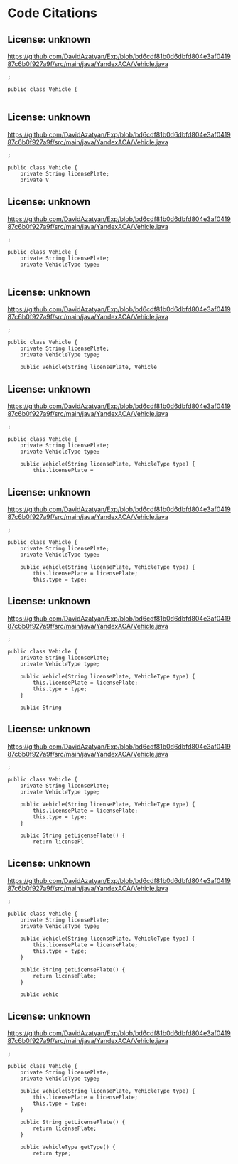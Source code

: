 # Code Citations

## License: unknown
https://github.com/DavidAzatyan/Exp/blob/bd6cdf81b0d6dbfd804e3af041987c6b0f927a9f/src/main/java/YandexACA/Vehicle.java

```
;

public class Vehicle {
    
```


## License: unknown
https://github.com/DavidAzatyan/Exp/blob/bd6cdf81b0d6dbfd804e3af041987c6b0f927a9f/src/main/java/YandexACA/Vehicle.java

```
;

public class Vehicle {
    private String licensePlate;
    private V
```


## License: unknown
https://github.com/DavidAzatyan/Exp/blob/bd6cdf81b0d6dbfd804e3af041987c6b0f927a9f/src/main/java/YandexACA/Vehicle.java

```
;

public class Vehicle {
    private String licensePlate;
    private VehicleType type;
    
```


## License: unknown
https://github.com/DavidAzatyan/Exp/blob/bd6cdf81b0d6dbfd804e3af041987c6b0f927a9f/src/main/java/YandexACA/Vehicle.java

```
;

public class Vehicle {
    private String licensePlate;
    private VehicleType type;
    
    public Vehicle(String licensePlate, Vehicle
```


## License: unknown
https://github.com/DavidAzatyan/Exp/blob/bd6cdf81b0d6dbfd804e3af041987c6b0f927a9f/src/main/java/YandexACA/Vehicle.java

```
;

public class Vehicle {
    private String licensePlate;
    private VehicleType type;
    
    public Vehicle(String licensePlate, VehicleType type) {
        this.licensePlate =
```


## License: unknown
https://github.com/DavidAzatyan/Exp/blob/bd6cdf81b0d6dbfd804e3af041987c6b0f927a9f/src/main/java/YandexACA/Vehicle.java

```
;

public class Vehicle {
    private String licensePlate;
    private VehicleType type;
    
    public Vehicle(String licensePlate, VehicleType type) {
        this.licensePlate = licensePlate;
        this.type = type;
```


## License: unknown
https://github.com/DavidAzatyan/Exp/blob/bd6cdf81b0d6dbfd804e3af041987c6b0f927a9f/src/main/java/YandexACA/Vehicle.java

```
;

public class Vehicle {
    private String licensePlate;
    private VehicleType type;
    
    public Vehicle(String licensePlate, VehicleType type) {
        this.licensePlate = licensePlate;
        this.type = type;
    }
    
    public String
```


## License: unknown
https://github.com/DavidAzatyan/Exp/blob/bd6cdf81b0d6dbfd804e3af041987c6b0f927a9f/src/main/java/YandexACA/Vehicle.java

```
;

public class Vehicle {
    private String licensePlate;
    private VehicleType type;
    
    public Vehicle(String licensePlate, VehicleType type) {
        this.licensePlate = licensePlate;
        this.type = type;
    }
    
    public String getLicensePlate() {
        return licensePl
```


## License: unknown
https://github.com/DavidAzatyan/Exp/blob/bd6cdf81b0d6dbfd804e3af041987c6b0f927a9f/src/main/java/YandexACA/Vehicle.java

```
;

public class Vehicle {
    private String licensePlate;
    private VehicleType type;
    
    public Vehicle(String licensePlate, VehicleType type) {
        this.licensePlate = licensePlate;
        this.type = type;
    }
    
    public String getLicensePlate() {
        return licensePlate;
    }
    
    public Vehic
```


## License: unknown
https://github.com/DavidAzatyan/Exp/blob/bd6cdf81b0d6dbfd804e3af041987c6b0f927a9f/src/main/java/YandexACA/Vehicle.java

```
;

public class Vehicle {
    private String licensePlate;
    private VehicleType type;
    
    public Vehicle(String licensePlate, VehicleType type) {
        this.licensePlate = licensePlate;
        this.type = type;
    }
    
    public String getLicensePlate() {
        return licensePlate;
    }
    
    public VehicleType getType() {
        return type;
```

